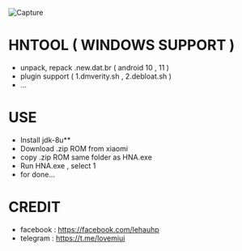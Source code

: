 ![Capture](https://user-images.githubusercontent.com/6532330/145837505-58f9356a-01c5-449c-9a81-7f4a6dffdbbb.PNG)
# HNTOOL ( WINDOWS SUPPORT )
- unpack, repack .new.dat.br ( android 10 , 11 )
- plugin support ( 1.dmverity.sh , 2.debloat.sh )
- ...
# USE
- Install jdk-8u**
- Download .zip ROM from xiaomi
- copy .zip ROM same folder as HNA.exe
- Run HNA.exe , select 1
- for done...

# CREDIT
- facebook : https://facebook.com/lehauhp
- telegram : https://t.me/lovemiui
